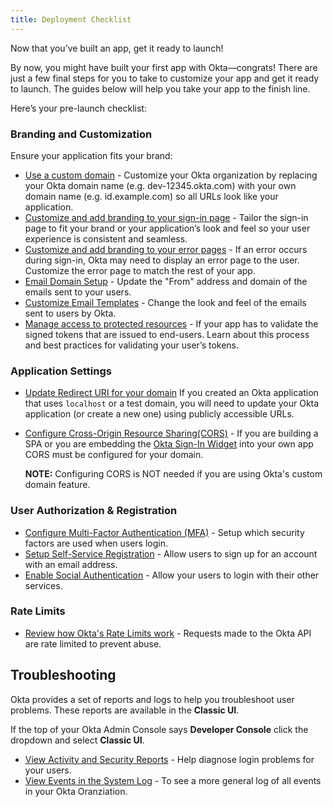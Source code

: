 ```yaml
---
title: Deployment Checklist
---
```


Now that you’ve built an app, get it ready to launch!

By now, you might have built your first app with Okta—congrats! There are just a few final steps for you to take to customize your app and get it ready to launch. The guides below will help you take your app to the finish line.

Here’s your pre-launch checklist:

### Branding and Customization

Ensure your application fits your brand:

* [Use a custom domain](/docs/guides/custom-url-domain/overview/) - Customize your Okta organization by replacing your Okta domain name (e.g. dev-12345.okta.com) with your own domain name (e.g. id.example.com) so all URLs look like your application.
* [Customize and add branding to your sign-in page](/docs/guides/custom-hosted-signin/overview/) - Tailor the sign-in page to fit your brand or your application’s look and feel so your user experience is consistent and seamless.
* [Customize and add branding to your error pages](/docs/guides/custom-error-pages/overview/) - If an error occurs during sign-in, Okta may need to display an error page to the user. Customize the error page to match the rest of your app.
* [Email Domain Setup](/docs/guides/custom-email-domain/) - Update the "From" address and domain of the emails sent to your users.
* [Customize Email Templates](https://help.okta.com/en/prod/Content/Topics/Settings/Settings_Email.htm) -  Change the look and feel of the emails sent to users by Okta.
* [Manage access to protected resources](/docs/guides/validate-access-tokens/go/overview/) - If your app has to validate the signed tokens that are issued to end-users. Learn about this process and best practices for validating your user’s tokens.

### Application Settings

* [Update Redirect URI for your domain](docs/guides/sign-into-web-app/)
If you created an Okta application that uses `localhost` or a test domain, you will need to update your Okta application (or create a new one) using publicly accessible URLs.
* [Configure Cross-Origin Resource Sharing(CORS)](/docs/guides/enable-cors/overview/) - If you are building a SPA or you are embedding the [Okta Sign-In Widget](/code/javascript/okta_sign-in_widget/) into your own app CORS must be configured for your domain.

    **NOTE:** Configuring CORS is NOT needed if you are using Okta's custom domain feature.

### User Authorization & Registration

* [Configure Multi-Factor Authentication (MFA)](/docs/guides/mfa/ga/set-up-org/) - Setup which security factors are used when users login.
* [Setup Self-Service Registration](/docs/guides/set-up-self-service-registration/) - Allow users to sign up for an account with an email address.
* [Enable Social Authentication](/docs/guides/add-an-external-idp/) - Allow your users to login with their other services.

### Rate Limits

* [Review how Okta's Rate Limits work](/docs/reference/rate-limits/) - Requests made to the Okta API are rate limited to prevent abuse.

## Troubleshooting

Okta provides a set of reports and logs to help you troubleshoot user problems.  These reports are available in the **Classic UI**.

If the top of your Okta Admin Console says **Developer Console** click the dropdown and select **Classic UI**.

* [View Activity and Security Reports](https://help.okta.com/en/prod/Content/Topics/Reports/Reports.htm) - Help diagnose login problems for your users.
* [View Events in the System Log](https://help.okta.com/en/prod/Content/Topics/Reports/Reports_SysLog.htm) - To see a more general log of all events in your Okta Oranziation.
